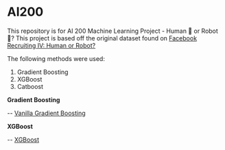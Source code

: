 # AI200
This repository is for AI 200 Machine Learning Project - Human 👨 or Robot🤖?
This project is based off the original dataset found on [Facebook Recruiting IV: Human or Robot?](https://www.kaggle.com/c/facebook-recruiting-iv-human-or-bot/overview)


The following methods were used:
1. Gradient Boosting
2. XGBoost
3. Catboost


**Gradient Boosting**

-- [Vanilla Gradient Boosting](https://github.com/clement7903/AI200/blob/d5337fa7cd9c3cd9baf1af0c8e1b374b27d98f6b/AI200%20Kaggle%20(Gradient%20Boosting%20+%20K-Fold).ipynb)

**XGBoost**

-- [XGBoost](https://github.com/clement7903/AI200/blob/a8232891ad93281da7199f313c1ccdea7e07ac40/XGBoost%20model.ipynb)




